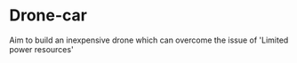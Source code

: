 # Drone-car
Aim to build an inexpensive drone which can overcome the issue of 'Limited power resources'
